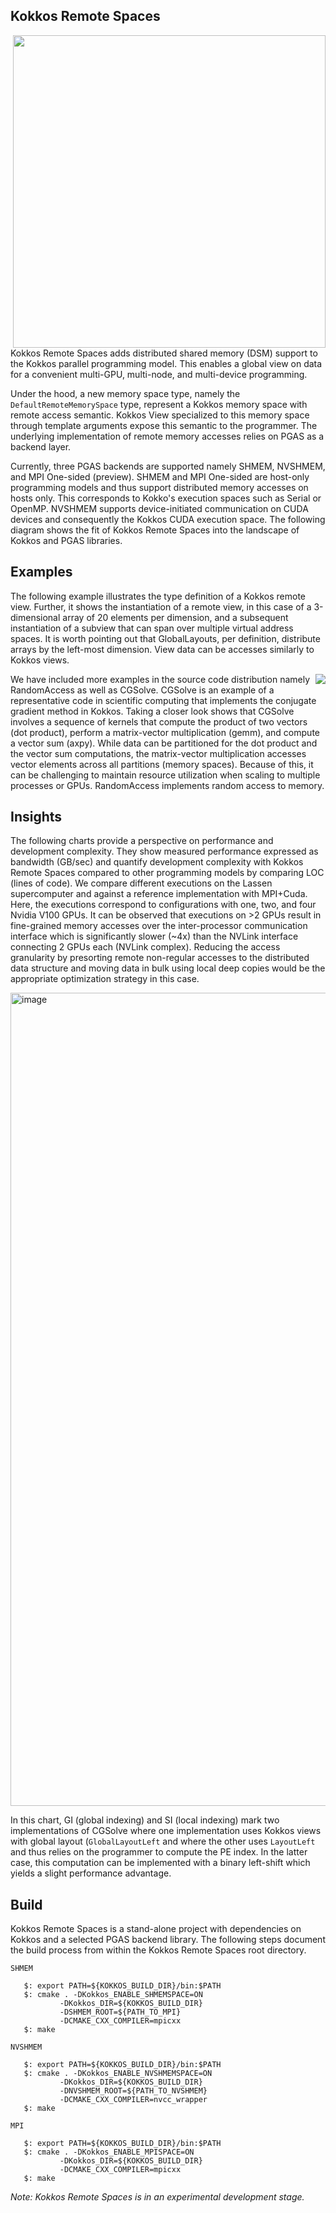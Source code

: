 ## Kokkos Remote Spaces

<img src="https://user-images.githubusercontent.com/755191/120260364-ff398a80-c252-11eb-9f01-886bb888533a.png" width="500" align="right" >

Kokkos Remote Spaces adds distributed shared memory (DSM) support to the Kokkos parallel programming model. This enables a global view on data for a convenient multi-GPU, multi-node, and multi-device programming.

Under the hood, a new memory space type, namely the `DefaultRemoteMemorySpace` type, represent a Kokkos memory space with remote access semantic. Kokkos View specialized to this memory space through template arguments expose this semantic to the programmer. The underlying implementation of remote memory accesses relies on PGAS as a backend layer. 

Currently, three PGAS backends are supported namely SHMEM, NVSHMEM, and MPI One-sided (preview). SHMEM and MPI One-sided are host-only programming models and thus support distributed memory accesses on hosts only. This corresponds to Kokko's execution spaces such as Serial or OpenMP. NVSHMEM supports device-initiated communication on CUDA devices and consequently the Kokkos CUDA execution space. The following diagram shows the fit of Kokkos Remote Spaces into the landscape of Kokkos and PGAS libraries.

## Examples

The following example illustrates the type definition of a Kokkos remote view. Further, it shows the instantiation of a remote view, in this case of a 3-dimensional array of 20 elements per dimension, and a subsequent instantiation of a subview that can span over multiple virtual address spaces. It is worth pointing out that GlobalLayouts, per definition, distribute arrays by the left-most dimension. View data can be accesses similarly to Kokkos views.

<img src="https://user-images.githubusercontent.com/755191/120261884-10d06180-c256-11eb-9f07-9649a5331864.png" align="right" >

We have included more examples in the source code distribution namely RandomAccess as well as CGSolve. CGSolve is an example of a representative code in scientific computing that implements the conjugate gradient method in Kokkos. Taking a closer look shows that CGSolve involves a sequence of kernels that compute the product of two vectors (dot product), perform a matrix-vector multiplication (gemm), and compute a vector sum (axpy). While data can be partitioned for the dot product and the vector sum computations, the matrix-vector multiplication accesses vector elements across all partitions (memory spaces). Because of this, it can be challenging to maintain resource utilization when scaling to multiple processes or GPUs. RandomAccess implements random access to memory. 

## Insights

The following charts provide a perspective on performance and development complexity. They show measured performance expressed as bandwidth (GB/sec) and quantify development complexity with Kokkos Remote Spaces compared to other programming models by comparing LOC (lines of code). We compare different executions on the Lassen supercomputer and against a reference implementation with MPI+Cuda. Here, the executions correspond to configurations with one, two, and four Nvidia V100 GPUs. It can be observed that executions on >2 GPUs result in fine-grained memory accesses over the inter-processor communication interface which is significantly slower (~4x) than the NVLink interface connecting 2 GPUs each (NVLink complex). Reducing the access granularity by presorting remote non-regular accesses to the distributed data structure and moving data in bulk using local deep copies would be the appropriate optimization strategy in this case. 

<img width="1301" alt="image" src="https://user-images.githubusercontent.com/755191/120264874-f7caaf00-c25b-11eb-8a60-942f8345091c.png">

In this chart, GI (global indexing) and SI (local indexing) mark two implementations of CGSolve where one implementation uses Kokkos views with global layout (`GlobalLayoutLeft` and where the other uses `LayoutLeft` and thus relies on the programmer to compute the PE index. In the latter case, this computation can be implemented with a binary left-shift which yields a slight performance advantage. 

## Build

Kokkos Remote Spaces is a stand-alone project with dependencies on Kokkos and a selected PGAS backend library. The following steps document the build process from within the Kokkos Remote Spaces root directory.

`SHMEM`
```
   $: export PATH=${KOKKOS_BUILD_DIR}/bin:$PATH
   $: cmake . -DKokkos_ENABLE_SHMEMSPACE=ON
           -DKokkos_DIR=${KOKKOS_BUILD_DIR} 
           -DSHMEM_ROOT=${PATH_TO_MPI}
           -DCMAKE_CXX_COMPILER=mpicxx
   $: make
```

`NVSHMEM`
```
   $: export PATH=${KOKKOS_BUILD_DIR}/bin:$PATH
   $: cmake . -DKokkos_ENABLE_NVSHMEMSPACE=ON
           -DKokkos_DIR=${KOKKOS_BUILD_DIR} 
           -DNVSHMEM_ROOT=${PATH_TO_NVSHMEM}
           -DCMAKE_CXX_COMPILER=nvcc_wrapper
   $: make
```

`MPI`
```
   $: export PATH=${KOKKOS_BUILD_DIR}/bin:$PATH
   $: cmake . -DKokkos_ENABLE_MPISPACE=ON
           -DKokkos_DIR=${KOKKOS_BUILD_DIR} 
           -DCMAKE_CXX_COMPILER=mpicxx
   $: make
```

*Note: Kokkos Remote Spaces is in an experimental development stage.*


